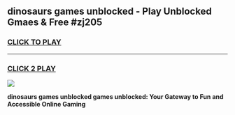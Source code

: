 
## dinosaurs games unblocked - Play Unblocked Gmaes & Free #zj205
<h3>
<a href="https://premium.freeplayer.one?title=dinosaurs_games_unblocked&ref=01M">CLICK TO PLAY</a></h3>
<hr>

<h3>
<a href="https://premium.freeplayer.one?title=dinosaurs_games_unblocked&ref=01M">CLICK 2 PLAY</a>
  
</h3>

<a href="https://premium.freeplayer.one?title=dinosaurs_games_unblocked&ref=01M"><img src="https://clearcache.store/games.png"></a>


**dinosaurs games unblocked games unblocked: Your Gateway to Fun and Accessible Online Gaming**
